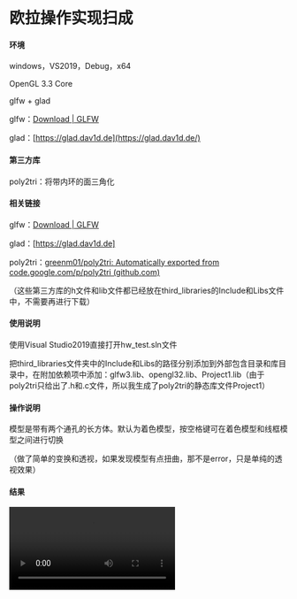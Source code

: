 # 欧拉操作实现扫成

#### 环境

windows，VS2019，Debug，x64

OpenGL 3.3 Core

glfw + glad

glfw：[Download | GLFW](https://www.glfw.org/download.html)

glad：[https://glad.dav1d.de](https://glad.dav1d.de/)

#### 第三方库

poly2tri：将带内环的面三角化

#### 相关链接

glfw：[Download | GLFW](https://www.glfw.org/download.html)

glad：[https://glad.dav1d.de]

poly2tri：[greenm01/poly2tri: Automatically exported from code.google.com/p/poly2tri (github.com)](https://github.com/greenm01/poly2tri)

（这些第三方库的h文件和lib文件都已经放在third_libraries的Include和Libs文件中，不需要再进行下载）

#### 使用说明

使用Visual Studio2019直接打开hw_test.sln文件

把third_libraries文件夹中的Include和Libs的路径分别添加到外部包含目录和库目录中，在附加依赖项中添加：glfw3.lib、opengl32.lib、Project1.lib（由于poly2tri只给出了.h和.c文件，所以我生成了poly2tri的静态库文件Project1）

#### 操作说明

模型是带有两个通孔的长方体。默认为着色模型，按空格键可在着色模型和线框模型之间进行切换

（做了简单的变换和透视，如果发现模型有点扭曲，那不是error，只是单纯的透视效果）

#### 结果

<video src="E:\8_学校\1_课程文件\3_三维CAD建模\作业\mine\结果\结果.mp4"></video>